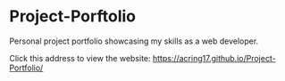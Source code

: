 # Project-Porftolio
Personal project portfolio showcasing my skills as a web developer.

Click this address to view the website: https://acring17.github.io/Project-Portfolio/

